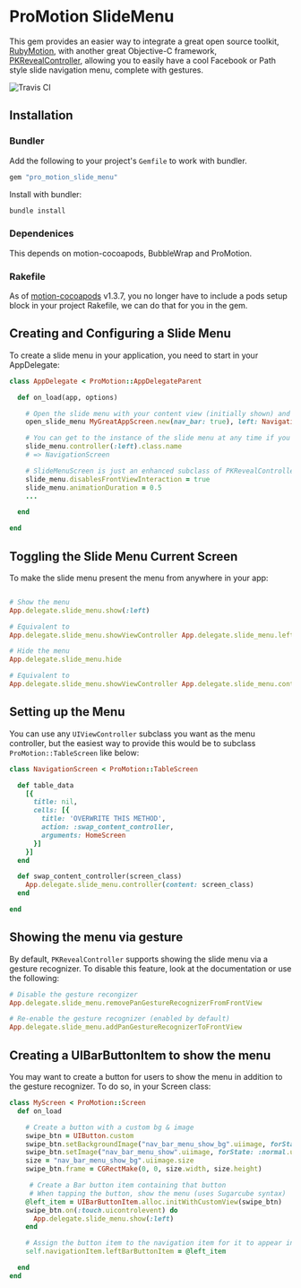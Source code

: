 # ProMotion SlideMenu
This gem provides an easier way to integrate a great open source toolkit, [RubyMotion](http://www.rubymotion.com), with another great Objective-C framework, [PKRevealController](https://github.com/pkluz/PKRevealController), allowing you to easily have a cool Facebook or Path style slide navigation menu, complete with gestures.

![Travis CI](https://secure.travis-ci.org/macfanatic/promotion_slide_menu.png?branch=master)

## Installation

### Bundler

Add the following to your project's `Gemfile` to work with bundler.

```ruby
gem "pro_motion_slide_menu"
```

Install with bundler:

```ruby
bundle install
```

### Dependenices
This depends on motion-cocoapods, BubbleWrap and ProMotion.

### Rakefile

As of [motion-cocoapods](https://github.com/HipByte/motion-cocoapods/compare/1.3.6...1.3.7) v1.3.7, you no longer have to include a pods setup block in your project Rakefile, we can do that for you in the gem.

## Creating and Configuring a Slide Menu
To create a slide menu in your application, you need to start in your AppDelegate:

```ruby
class AppDelegate < ProMotion::AppDelegateParent

  def on_load(app, options)

    # Open the slide menu with your content view (initially shown) and navigation view(s) (initially hidden)
    open_slide_menu MyGreatAppScreen.new(nav_bar: true), left: NavigationScreen

    # You can get to the instance of the slide menu at any time if you need to
    slide_menu.controller(:left).class.name
    # => NavigationScreen

    # SlideMenuScreen is just an enhanced subclass of PKRevealController, so you can do all sorts of things with it
    slide_menu.disablesFrontViewInteraction = true
    slide_menu.animationDuration = 0.5
    ...

  end

end
```

## Toggling the Slide Menu Current Screen
To make the slide menu present the menu from anywhere in your app:

```ruby

# Show the menu
App.delegate.slide_menu.show(:left)

# Equivalent to
App.delegate.slide_menu.showViewController App.delegate.slide_menu.left_controller, animated: true, completion: ->(c) { true }

# Hide the menu
App.delegate.slide_menu.hide

# Equivalent to
App.delegate.slide_menu.showViewController App.delegate.slide_menu.content_controller, animated: true, completion: ->(c) { true }

```

## Setting up the Menu
You can use any `UIViewController` subclass you want as the menu controller, but the easiest way to provide this would be to subclass `ProMotion::TableScreen` like below:

```ruby
class NavigationScreen < ProMotion::TableScreen

  def table_data
    [{
      title: nil,
      cells: [{
        title: 'OVERWRITE THIS METHOD',
        action: :swap_content_controller,
        arguments: HomeScreen
      }]
    }]
  end

  def swap_content_controller(screen_class)
    App.delegate.slide_menu.controller(content: screen_class)
  end

end
```

## Showing the menu via gesture
By default, `PKRevealController` supports showing the slide menu via a gesture recognizer.  To disable this feature, look at the documentation or use the following:

```ruby
# Disable the gesture recongizer
App.delegate.slide_menu.removePanGestureRecognizerFromFrontView

# Re-enable the gesture recognizer (enabled by default)
App.delegate.slide_menu.addPanGestureRecognizerToFrontView
```

## Creating a UIBarButtonItem to show the menu
You may want to create a button for users to show the menu in addition to the gesture recognizer.  To do so, in your Screen class:

```ruby
class MyScreen < ProMotion::Screen
  def on_load

    # Create a button with a custom bg & image
    swipe_btn = UIButton.custom
    swipe_btn.setBackgroundImage("nav_bar_menu_show_bg".uiimage, forState: :normal.uicontrolstate)
    swipe_btn.setImage("nav_bar_menu_show".uiimage, forState: :normal.uicontrolstate)
    size = "nav_bar_menu_show_bg".uiimage.size
    swipe_btn.frame = CGRectMake(0, 0, size.width, size.height)

     # Create a Bar button item containing that button
     # When tapping the button, show the menu (uses Sugarcube syntax)
    @left_item = UIBarButtonItem.alloc.initWithCustomView(swipe_btn)
    swipe_btn.on(:touch.uicontrolevent) do
      App.delegate.slide_menu.show(:left)
    end

    # Assign the button item to the navigation item for it to appear in the top left
    self.navigationItem.leftBarButtonItem = @left_item

  end
end
```
